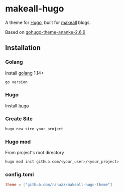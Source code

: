 # makeall-hugo

A theme for [Hugo](http://gohugo.io/), built for [makeall](https://makeall.dev/) blogs.

Based on [gohugo-theme-ananke-2.6.9](https://github.com/theNewDynamic/gohugo-theme-ananke/releases/tag/v2.6.9)

## Installation

### Golang

Install [golang](https://golang.org/doc/install) 1.14+

```sh
go version
```

### Hugo 

Install [hugo](https://gohugo.io/getting-started/installing/)

### Create Site

```sh
hugo new sire your_project
```

### Hugo mod

From project's root directory

```sh
hugo mod init github.com/<your_user>/<your_project>
```

### config.toml

```toml
theme = ["github.com/ranuzz/makeall-hugo-theme"]
```